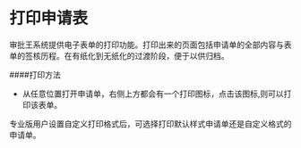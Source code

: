 # 打印申请表
审批王系统提供电子表单的打印功能。打印出来的页面包括申请单的全部内容与表单的签核历程。在有纸化到无纸化的过渡阶段，便于以供归档。

####打印方法

- 从任意位置打开申请单，右侧上方都会有一个打印图标，点击该图标,则可以打印该表单。

专业版用户设置自定义打印格式后，可选择打印默认样式申请单还是自定义格式的申请单。
